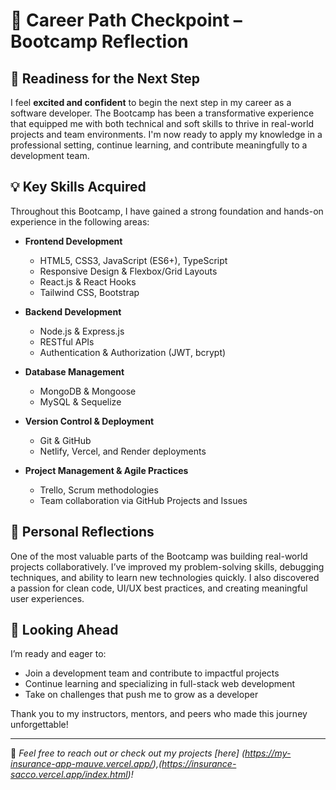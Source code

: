 # 🚀 Career Path Checkpoint – Bootcamp Reflection

## 📌 Readiness for the Next Step

I feel **excited and confident** to begin the next step in my career as a software developer. The Bootcamp has been a transformative experience that equipped me with both technical and soft skills to thrive in real-world projects and team environments. I'm now ready to apply my knowledge in a professional setting, continue learning, and contribute meaningfully to a development team.

## 💡 Key Skills Acquired

Throughout this Bootcamp, I have gained a strong foundation and hands-on experience in the following areas:

- **Frontend Development**  
  - HTML5, CSS3, JavaScript (ES6+), TypeScript  
  - Responsive Design & Flexbox/Grid Layouts  
  - React.js & React Hooks  
  - Tailwind CSS, Bootstrap

- **Backend Development**  
  - Node.js & Express.js  
  - RESTful APIs  
  - Authentication & Authorization (JWT, bcrypt)

- **Database Management**  
  - MongoDB & Mongoose  
  - MySQL & Sequelize

- **Version Control & Deployment**  
  - Git & GitHub  
  - Netlify, Vercel, and Render deployments

- **Project Management & Agile Practices**  
  - Trello, Scrum methodologies  
  - Team collaboration via GitHub Projects and Issues

## 💭 Personal Reflections

One of the most valuable parts of the Bootcamp was building real-world projects collaboratively. I’ve improved my problem-solving skills, debugging techniques, and ability to learn new technologies quickly. I also discovered a passion for clean code, UI/UX best practices, and creating meaningful user experiences.

## 🙌 Looking Ahead

I’m ready and eager to:
- Join a development team and contribute to impactful projects
- Continue learning and specializing in full-stack web development
- Take on challenges that push me to grow as a developer

Thank you to my instructors, mentors, and peers who made this journey unforgettable!

---

📝 *Feel free to reach out or check out my projects [here] (https://my-insurance-app-mauve.vercel.app/),(https://insurance-sacco.vercel.app/index.html)!*
